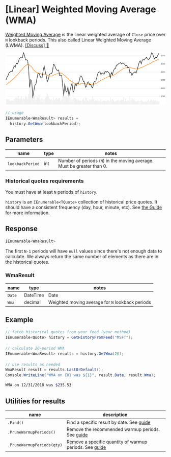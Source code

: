 ﻿# [Linear] Weighted Moving Average (WMA)

[Weighted Moving Average](https://en.wikipedia.org/wiki/Moving_average#Weighted_moving_average) is the linear weighted average of `Close` price over `N` lookback periods.  This also called Linear Weighted Moving Average (LWMA).
[[Discuss] :speech_balloon:](https://github.com/DaveSkender/Stock.Indicators/discussions/227 "Community discussion about this indicator")

![image](chart.png)

```csharp
// usage
IEnumerable<WmaResult> results =
  history.GetWma(lookbackPeriod);  
```

## Parameters

| name | type | notes
| -- |-- |--
| `lookbackPeriod` | int | Number of periods (`N`) in the moving average.  Must be greater than 0.

### Historical quotes requirements

You must have at least `N` periods of `history`.

`history` is an `IEnumerable<TQuote>` collection of historical price quotes.  It should have a consistent frequency (day, hour, minute, etc).  See [the Guide](../../docs/GUIDE.md) for more information.

## Response

```csharp
IEnumerable<WmaResult>
```

The first `N-1` periods will have `null` values since there's not enough data to calculate.  We always return the same number of elements as there are in the historical quotes.

### WmaResult

| name | type | notes
| -- |-- |--
| `Date` | DateTime | Date
| `Wma` | decimal | Weighted moving average for `N` lookback periods

## Example

```csharp
// fetch historical quotes from your feed (your method)
IEnumerable<Quote> history = GetHistoryFromFeed("MSFT");

// calculate 20-period WMA
IEnumerable<WmaResult> results = history.GetWma(20);

// use results as needed
WmaResult result = results.LastOrDefault();
Console.WriteLine("WMA on {0} was ${1}", result.Date, result.Wma);
```

```bash
WMA on 12/31/2018 was $235.53
```

## Utilities for results

| name | description
| -- |--
| `.Find()` | Find a specific result by date.  See [guide](../../docs/UTILITIES.md#find-indicator-result-by-date)
| `.PruneWarmupPeriods()` | Remove the recommended warmup periods.  See [guide](../../docs/UTILITIES.md#prune-warmup-periods)
| `.PruneWarmupPeriods(qty)` | Remove a specific quantity of warmup periods.  See [guide](../../docs/UTILITIES.md#prune-warmup-periods)
